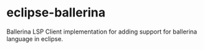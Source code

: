 # eclipse-ballerina
Ballerina LSP Client implementation for adding support for ballerina language in eclipse.
